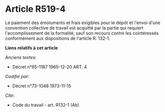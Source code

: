 # Article R519-4

Le paiement des émoluments et frais exigibles pour le dépôt et l'envoi d'une convention collective de travail est acquitté
par la partie qui requiert l'accomplissement de la formalité, sauf son recours contre les cointéressés conformément aux
dispositions de l'article R. 132-1.

**Liens relatifs à cet article**

_Anciens textes_:

  - Décret n°65-1187 1965-12-20 ART. 4

_Codifié par_:

  - Décret n°73-1048 1973-11-15

_Cite_:

  - Code du travail - art. R132-1 (Ab)
